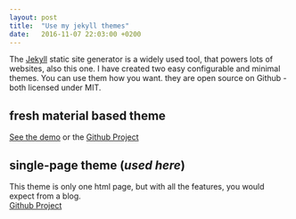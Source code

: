 ```yaml
---
layout: post
title:  "Use my jekyll themes"
date:   2016-11-07 22:03:00 +0200
---
```


The [Jekyll](http://jekyllrb.com/) static site generator is a widely used tool, that powers lots of websites, also this one.
I have created two easy configurable and minimal themes. You can use them how you want. they are open source on Github - both licensed under MIT.

## fresh material based theme
[See the demo](http://himsel.me/material-theme/) or the [Github Project](https://github.com/lukas-h/material-theme)

## single-page theme (*used here*)
This theme is only one html page, but with all the features, you would expect from a blog.  
[Github Project](https://github.com/lukas-h/onepage) 
